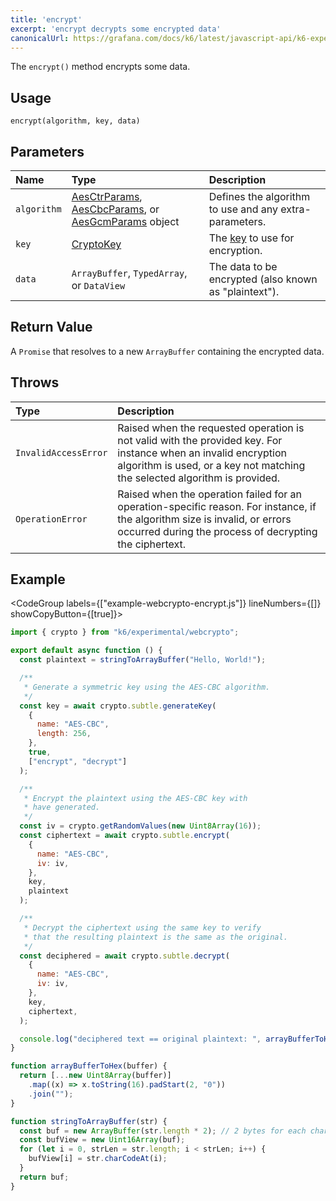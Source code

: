 ```yaml
---
title: 'encrypt'
excerpt: 'encrypt decrypts some encrypted data'
canonicalUrl: https://grafana.com/docs/k6/latest/javascript-api/k6-experimental/webcrypto/subtlecrypto/encrypt/
---
```


The `encrypt()` method encrypts some data.

## Usage

```
encrypt(algorithm, key, data)
```

## Parameters

| Name        | Type | Description |
| :---------- | :--- | :---------- |
| `algorithm` | [AesCtrParams](/javascript-api/k6-experimental/webcrypto/aesctrparams), [AesCbcParams](/javascript-api/k6-experimental/webcrypto/aescbcparams), or [AesGcmParams](/javascript-api/k6-experimental/webcrypto/aesgcmparams) object      | Defines the algorithm to use and any extra-parameters.            |
| `key`            | [CryptoKey](/javascript-api/k6-experimental/webcrypto/cryptokey)     | The [key](/javascript-api/k6-experimental/webcrypto/cryptokey) to use for encryption.             |
| `data`            | `ArrayBuffer`, `TypedArray`, or `DataView`     | The data to be encrypted (also known as "plaintext").            |

## Return Value

A `Promise` that resolves to a new `ArrayBuffer` containing the encrypted data.

## Throws

| Type                 | Description                                                          |
| :------------------- | :------------------------------------------------------------------- |
| `InvalidAccessError` | Raised when the requested operation is not valid with the provided key. For instance when an invalid encryption algorithm is used, or a key not matching the selected algorithm is provided. |
| `OperationError` | Raised when the operation failed for an operation-specific reason. For instance, if the algorithm size is invalid, or errors occurred during the process of decrypting the ciphertext. |

## Example

<CodeGroup labels={["example-webcrypto-encrypt.js"]} lineNumbers={[]} showCopyButton={[true]}>

```javascript
import { crypto } from "k6/experimental/webcrypto";

export default async function () {
  const plaintext = stringToArrayBuffer("Hello, World!");

  /**
   * Generate a symmetric key using the AES-CBC algorithm.
   */
  const key = await crypto.subtle.generateKey(
    {
      name: "AES-CBC",
      length: 256,
    },
    true,
    ["encrypt", "decrypt"]
  );

  /**
   * Encrypt the plaintext using the AES-CBC key with
   * have generated.
   */
  const iv = crypto.getRandomValues(new Uint8Array(16));
  const ciphertext = await crypto.subtle.encrypt(
    {
      name: "AES-CBC",
      iv: iv,
    },
    key,
    plaintext
  );

  /**
   * Decrypt the ciphertext using the same key to verify
   * that the resulting plaintext is the same as the original.
   */
  const deciphered = await crypto.subtle.decrypt(
    {
      name: "AES-CBC",
      iv: iv,
    },
    key,
    ciphertext,
  );

  console.log("deciphered text == original plaintext: ", arrayBufferToHex(deciphered) === arrayBufferToHex(plaintext))
}

function arrayBufferToHex(buffer) {
  return [...new Uint8Array(buffer)]
    .map((x) => x.toString(16).padStart(2, "0"))
    .join("");
}

function stringToArrayBuffer(str) {
  const buf = new ArrayBuffer(str.length * 2); // 2 bytes for each char
  const bufView = new Uint16Array(buf);
  for (let i = 0, strLen = str.length; i < strLen; i++) {
    bufView[i] = str.charCodeAt(i);
  }
  return buf;
}
```

</CodeGroup>